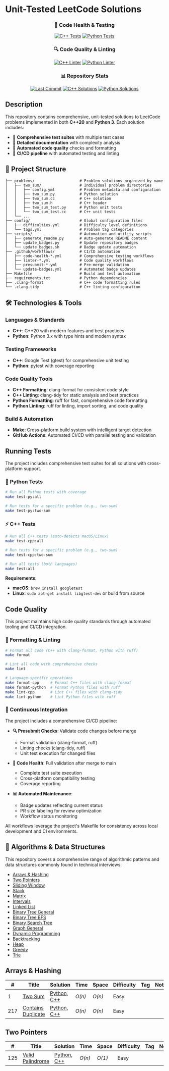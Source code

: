 # Unit-Tested LeetCode Solutions

<div align="center">

### 🔬 Code Health & Testing

[![C++ Tests](https://img.shields.io/github/actions/workflow/status/mathusanm6/LeetCode/code-health-cpp.yml?branch=main&label=C%2B%2B%20Tests&logo=cplusplus&logoColor=white&style=for-the-badge&successColor=green&failureColor=red)](https://github.com/mathusanm6/LeetCode/actions/workflows/code-health-cpp.yml)
[![Python Tests](https://img.shields.io/github/actions/workflow/status/mathusanm6/LeetCode/code-health-python.yml?branch=main&label=Python%20Tests&logo=python&logoColor=white&style=for-the-badge&successColor=green&failureColor=red)](https://github.com/mathusanm6/LeetCode/actions/workflows/code-health-python.yml)

### 🔍 Code Quality & Linting

[![C++ Linter](https://img.shields.io/github/actions/workflow/status/mathusanm6/LeetCode/linter-cpp.yml?branch=main&label=C%2B%2B%20Linter&logo=cplusplus&logoColor=white&style=for-the-badge&successColor=green&failureColor=red)](https://github.com/mathusanm6/LeetCode/actions/workflows/linter-cpp.yml)
[![Python Linter](https://img.shields.io/github/actions/workflow/status/mathusanm6/LeetCode/linter-python.yml?branch=main&label=Python%20Linter&logo=python&logoColor=white&style=for-the-badge&successColor=green&failureColor=red)](https://github.com/mathusanm6/LeetCode/actions/workflows/linter-python.yml)

### 📊 Repository Stats

[![Last Commit](https://img.shields.io/github/last-commit/mathusanm6/LeetCode?style=for-the-badge&logo=git&logoColor=white&color=blue)](https://github.com/mathusanm6/LeetCode/commits/main)
[![C++ Solutions](https://img.shields.io/badge/C%2B%2B%20Solutions-3-blue?style=for-the-badge&logo=cplusplus&logoColor=white)](https://github.com/mathusanm6/LeetCode/tree/main/problems)
[![Python Solutions](https://img.shields.io/badge/Python%20Solutions-3-green?style=for-the-badge&logo=python&logoColor=white)](https://github.com/mathusanm6/LeetCode/tree/main/problems)

</div>

## Description

This repository contains comprehensive, unit-tested solutions to LeetCode problems implemented in both **C++20** and **Python 3**. Each solution includes:

- 🧪 **Comprehensive test suites** with multiple test cases
- 📝 **Detailed documentation** with complexity analysis
- 🔧 **Automated code quality** checks and formatting
- 🚀 **CI/CD pipeline** with automated testing and linting

## 📁 Project Structure

```
├── problems/                    # Problem solutions organized by name
│   ├── two_sum/                 # Individual problem directories
│   │   ├── config.yml           # Problem metadata and configuration
│   │   ├── two_sum.py           # Python solution
│   │   ├── two_sum.cc           # C++ solution
│   │   ├── two_sum.h            # C++ header
│   │   ├── two_sum_test.py      # Python unit tests
│   │   └── two_sum_test.cc      # C++ unit tests
│   └── ...
├── config/                      # Global configuration files
│   ├── difficulties.yml         # Difficulty level definitions
│   └── tags.yml                 # Problem tag categories
├── scripts/                     # Automation and utility scripts
│   ├── generate_readme.py       # Auto-generate README content
│   ├── update_badges.py         # Update repository badges
│   └── update_badges.sh         # Badge update automation
├── .github/workflows/           # CI/CD automation
│   ├── code-health-*.yml        # Comprehensive testing workflows
│   ├── linter-*.yml             # Code quality workflows
│   ├── presubmit-*.yml          # Pre-merge validation
│   └── update-badges.yml        # Automated badge updates
├── Makefile                     # Build and test automation
├── requirements.txt             # Python dependencies
├── .clang-format                # C++ code formatting rules
└── .clang-tidy                  # C++ linting configuration
```

## 🛠️ Technologies & Tools

### Languages & Standards

- **C++**: C++20 with modern features and best practices
- **Python**: Python 3.x with type hints and modern syntax

### Testing Frameworks

- **C++**: Google Test (gtest) for comprehensive unit testing
- **Python**: pytest with coverage reporting

### Code Quality Tools

- **C++ Formatting**: clang-format for consistent code style
- **C++ Linting**: clang-tidy for static analysis and best practices
- **Python Formatting**: ruff for fast, comprehensive code formatting
- **Python Linting**: ruff for linting, import sorting, and code quality

### Build & Automation

- **Make**: Cross-platform build system with intelligent target detection
- **GitHub Actions**: Automated CI/CD with parallel testing and validation

## Running Tests

The project includes comprehensive test suites for all solutions with cross-platform support.

### 🐍 Python Tests

```bash
# Run all Python tests with coverage
make test-py:all

# Run tests for a specific problem (e.g., two-sum)
make test-py:two-sum
```

### ⚡ C++ Tests

```bash
# Run all C++ tests (auto-detects macOS/Linux)
make test-cpp:all

# Run tests for a specific problem (e.g., two-sum)
make test-cpp:two-sum

# Run all tests (both languages)
make test:all
```

**Requirements:**

- **macOS**: `brew install googletest`
- **Linux**: `sudo apt-get install libgtest-dev` or build from source

## Code Quality

This project maintains high code quality standards through automated tooling and CI/CD integration.

### 🎨 Formatting & Linting

```bash
# Format all code (C++ with clang-format, Python with ruff)
make format

# Lint all code with comprehensive checks
make lint

# Language-specific operations
make format-cpp     # Format C++ files with clang-format
make format-python  # Format Python files with ruff
make lint-cpp       # Lint C++ files with clang-tidy
make lint-python    # Lint Python files with ruff
```

### 🔄 Continuous Integration

The project includes a comprehensive CI/CD pipeline:

- **🔍 Presubmit Checks**: Validate code changes before merge
  - Format validation (clang-format, ruff)
  - Linting checks (clang-tidy, ruff)
  - Unit test execution for changed files
- **🧪 Code Health**: Full validation after merge to main

  - Complete test suite execution
  - Cross-platform compatibility testing
  - Coverage reporting

- **📊 Automated Maintenance**:
  - Badge updates reflecting current status
  - PR size labeling for review optimization
  - Workflow status monitoring

All workflows leverage the project's Makefile for consistency across local development and CI environments.

## 🧮 Algorithms & Data Structures

This repository covers a comprehensive range of algorithmic patterns and data structures commonly found in technical interviews:

- [Arrays & Hashing](#arrays--hashing)
- [Two Pointers](#two-pointers)
- [Sliding Window](#sliding-window)
- [Stack](#stack)
- [Matrix](#matrix)
- [Intervals](#intervals)
- [Linked List](#linked-list)
- [Binary Tree General](#binary-tree-general)
- [Binary Tree BFS](#binary-tree-bfs)
- [Binary Search Tree](#binary-search-tree)
- [Graph General](#graph-general)
- [Dynamic Programming](#dynamic-programming)
- [Backtracking](#backtracking)
- [Heap](#heap)
- [Greedy](#greedy)
- [Trie](#trie)

## Arrays & Hashing

| # | Title | Solution | Time | Space | Difficulty | Tag | Note |
|---|-------|----------|------|-------|------------|-----|------|
| 1 | [Two Sum](https://leetcode.com/problems/two-sum/) | [Python](./problems/two_sum/two_sum.py), [C++](./problems/two_sum/two_sum.cc) | _O(n)_ | _O(n)_ | Easy |  |  |
| 217 | [Contains Duplicate](https://leetcode.com/problems/contains-duplicate/description/) | [Python](./problems/contains_duplicate/contains_duplicate.py), [C++](./problems/contains_duplicate/contains_duplicate.cc) | _O(n)_ | _O(n)_ | Easy |  |  |

## Two Pointers

| # | Title | Solution | Time | Space | Difficulty | Tag | Note |
|---|-------|----------|------|-------|------------|-----|------|
| 125 | [Valid Palindrome](https://leetcode.com/problems/valid-palindrome/) | [Python](./problems/valid_palindrome/valid_palindrome.py), [C++](./problems/valid_palindrome/valid_palindrome.cc) | _O(n)_ | _O(1)_ | Easy |  |  |
